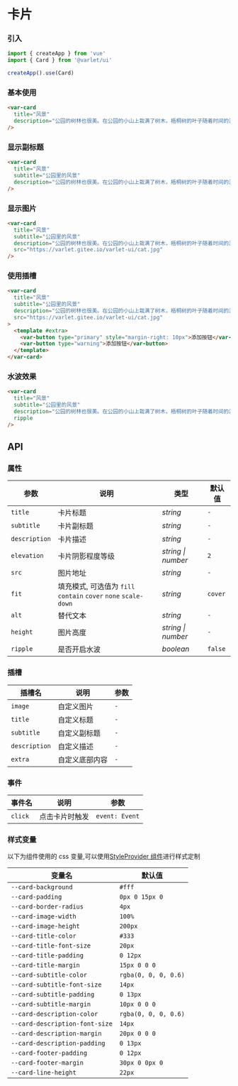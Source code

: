 # 卡片

### 引入

```js
import { createApp } from 'vue'
import { Card } from '@varlet/ui'

createApp().use(Card)
```

### 基本使用

```html
<var-card
  title="风景"
  description="公园的树林也很美。在公园的小山上栽满了树木，梧桐树的叶子随着时间的流逝慢慢变黄，纷纷飘落；枫树的叶子却变红了，公园笼罩在片片红云中，也使秋天增添了一分热情。而柏树的叶子仍是那么青翠欲滴，令你陶醉极了。山上有一群孩子在快乐的嬉戏，不时传来阵阵欢笑声，瞧，他们玩得多起劲呀，给树林增添了活力。"
/>
```

### 显示副标题

```html
<var-card
  title="风景"
  subtitle="公园里的风景"
  description="公园的树林也很美。在公园的小山上栽满了树木，梧桐树的叶子随着时间的流逝慢慢变黄，纷纷飘落；枫树的叶子却变红了，公园笼罩在片片红云中，也使秋天增添了一分热情。而柏树的叶子仍是那么青翠欲滴，令你陶醉极了。山上有一群孩子在快乐的嬉戏，不时传来阵阵欢笑声，瞧，他们玩得多起劲呀，给树林增添了活力。"
/>
```

### 显示图片

```html
<var-card
  title="风景"
  subtitle="公园里的风景"
  description="公园的树林也很美。在公园的小山上栽满了树木，梧桐树的叶子随着时间的流逝慢慢变黄，纷纷飘落；枫树的叶子却变红了，公园笼罩在片片红云中，也使秋天增添了一分热情。而柏树的叶子仍是那么青翠欲滴，令你陶醉极了。山上有一群孩子在快乐的嬉戏，不时传来阵阵欢笑声，瞧，他们玩得多起劲呀，给树林增添了活力。"
  src="https://varlet.gitee.io/varlet-ui/cat.jpg"
/>
```

### 使用插槽

```html
<var-card
  title="风景"
  subtitle="公园里的风景"
  description="公园的树林也很美。在公园的小山上栽满了树木，梧桐树的叶子随着时间的流逝慢慢变黄，纷纷飘落；枫树的叶子却变红了，公园笼罩在片片红云中，也使秋天增添了一分热情。而柏树的叶子仍是那么青翠欲滴，令你陶醉极了。山上有一群孩子在快乐的嬉戏，不时传来阵阵欢笑声，瞧，他们玩得多起劲呀，给树林增添了活力。"
  src="https://varlet.gitee.io/varlet-ui/cat.jpg"
>
  <template #extra>
    <var-button type="primary" style="margin-right: 10px">添加按钮</var-button>
    <var-button type="warning">添加按钮</var-button>
  </template>
</var-card>
```

### 水波效果

```html
<var-card
  title="风景"
  subtitle="公园里的风景"
  description="公园的树林也很美。在公园的小山上栽满了树木，梧桐树的叶子随着时间的流逝慢慢变黄，纷纷飘落；枫树的叶子却变红了，公园笼罩在片片红云中，也使秋天增添了一分热情。而柏树的叶子仍是那么青翠欲滴，令你陶醉极了。山上有一群孩子在快乐的嬉戏，不时传来阵阵欢笑声，瞧，他们玩得多起劲呀，给树林增添了活力。"
  ripple
/>
```

## API

### 属性

| 参数          | 说明                                                            | 类型               | 默认值  |
| ------------- | --------------------------------------------------------------- | ------------------ | ------- |
| `title`       | 卡片标题                                                        | _string_           | `-`     |
| `subtitle`    | 卡片副标题                                                      | _string_           | `-`     |
| `description` | 卡片描述                                                        | _string_           | `-`     |
| `elevation`   | 卡片阴影程度等级                                                | _string \| number_ | `2`     |
| `src`         | 图片地址                                                        | _string_           | `-`     |
| `fit`         | 填充模式, 可选值为 `fill` `contain` `cover` `none` `scale-down` | _string_           | `cover` |
| `alt`         | 替代文本                                                        | _string_           | `-`     |
| `height`      | 图片高度                                                        | _string \| number_ | `-`     |
| `ripple`      | 是否开启水波                                                    | _boolean_          | `false` |

### 插槽

| 插槽名        | 说明           | 参数 |
| ------------- | -------------- | ---- |
| `image`       | 自定义图片     | `-`  |
| `title`       | 自定义标题     | `-`  |
| `subtitle`    | 自定义副标题   | `-`  |
| `description` | 自定义描述     | `-`  |
| `extra`       | 自定义底部内容 | `-`  |

### 事件

| 事件名  | 说明           | 参数           |
| ------- | -------------- | -------------- |
| `click` | 点击卡片时触发 | `event: Event` |

### 样式变量

以下为组件使用的 css 变量,可以使用[StyleProvider 组件](#/zh-CN/style-provider)进行样式定制

| 变量名                         | 默认值               |
| ------------------------------ | -------------------- |
| `--card-background`            | `#fff`         |
| `--card-padding`               | `0px 0 15px 0`         |
| `--card-border-radius`         | `4px`                |
| `--card-image-width`           | `100%`               |
| `--card-image-height`          | `200px`              |
| `--card-title-color`           | `#333`               |
| `--card-title-font-size`       | `20px`               |
| `--card-title-padding`         | `0 12px`             |
| `--card-title-margin`          | `15px 0 0 0`         |
| `--card-subtitle-color`        | `rgba(0, 0, 0, 0.6)` |
| `--card-subtitle-font-size`    | `14px`               |
| `--card-subtitle-padding`      | `0 13px`             |
| `--card-subtitle-margin`       | `10px 0 0 0`         |
| `--card-description-color`     | `rgba(0, 0, 0, 0.6)` |
| `--card-description-font-size` | `14px`               |
| `--card-description-margin`    | `20px 0 0 0`         |
| `--card-description-padding`   | `0 13px`             |
| `--card-footer-padding`        | `0 12px`             |
| `--card-footer-margin`         | `30px 0 0px 0`       |
| `--card-line-height`           | `22px`               |

